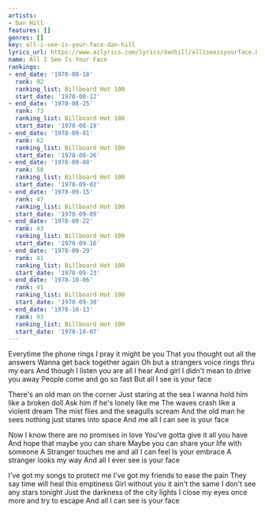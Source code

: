 ```yaml
---
artists:
- Dan Hill
features: []
genres: []
key: all-i-see-is-your-face-dan-hill
lyrics_url: https://www.azlyrics.com/lyrics/danhill/alliseeisyourface.html
name: All I See Is Your Face
rankings:
- end_date: '1978-08-18'
  rank: 92
  ranking_list: Billboard Hot 100
  start_date: '1978-08-12'
- end_date: '1978-08-25'
  rank: 73
  ranking_list: Billboard Hot 100
  start_date: '1978-08-19'
- end_date: '1978-09-01'
  rank: 62
  ranking_list: Billboard Hot 100
  start_date: '1978-08-26'
- end_date: '1978-09-08'
  rank: 58
  ranking_list: Billboard Hot 100
  start_date: '1978-09-02'
- end_date: '1978-09-15'
  rank: 47
  ranking_list: Billboard Hot 100
  start_date: '1978-09-09'
- end_date: '1978-09-22'
  rank: 43
  ranking_list: Billboard Hot 100
  start_date: '1978-09-16'
- end_date: '1978-09-29'
  rank: 41
  ranking_list: Billboard Hot 100
  start_date: '1978-09-23'
- end_date: '1978-10-06'
  rank: 41
  ranking_list: Billboard Hot 100
  start_date: '1978-09-30'
- end_date: '1978-10-13'
  rank: 93
  ranking_list: Billboard Hot 100
  start_date: '1978-10-07'
---
```


Everytime the phone rings I pray it might be you
That you thought out all the answers
Wanna get back together again
Oh but a strangers voice rings thru my ears
And though I listen you are all I hear
And girl I didn't mean to drive you away
People come and go so fast
But all I see is your face

There's an old man on the corner
Just staring at the sea
I wanna hold him like a broken doll
Ask him if he's lonely like me
The waves crash like a violent dream
The mist flies and the seagulls scream
And the old man he sees nothing just stares into space
And me all I can see is your face

Now I know there are no promises in love
You've gotta give it all you have
And hope that maybe you can share
Maybe you can share your life with someone
A Stranger touches me and all I can feel
Is your embrace
A stranger looks my way
And all I ever see is your face

I've got my songs to protect me
I've got my friends to ease the pain
They say time will heal this emptiness
Girl without you it ain't the same
I don't see any stars tonight
Just the darkness of the city lights
I close my eyes once more and try to escape
And all I can see is your face



